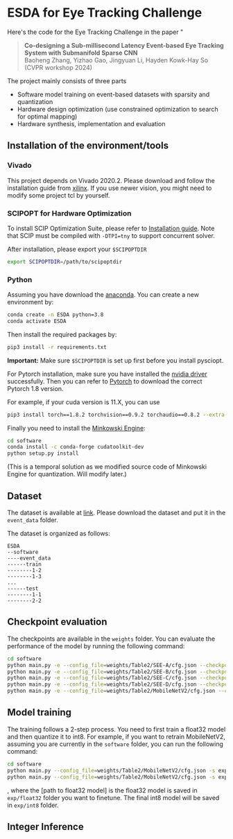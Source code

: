 # ESDA for Eye Tracking Challenge

Here's the code for the Eye Tracking Challenge in the paper "

> **Co-designing a Sub-millisecond Latency Event-based Eye Tracking System with Submanifold Sparse CNN**  
> Baoheng Zhang, Yizhao Gao, Jingyuan Li, Hayden Kowk-Hay So  
> (CVPR workshop 2024)
> 

The project mainly consists of three parts
- Software model training on event-based datasets with sparsity and quantization 
- Hardware design optimization (use constrained optimization to search for optimal mapping)
- Hardware synthesis, implementation and evaluation


## Installation of the environment/tools

### Vivado
This project depends on Vivado 2020.2. Please download and follow the installation guide from [xilinx](https://www.xilinx.com/support/download/index.html/content/xilinx/en/downloadNav/vivado-design-tools/archive.html).
If you use newer vision, you might need to modify some project tcl by yourself.



### SCIPOPT for Hardware Optimization
To install SCIP Optimization Suite, please refer to [Installation guide](https://www.scipopt.org/doc/html/md_INSTALL.php). Note that SCIP must be compiled with `-DTPI=tny` to support concurrent solver.

After installation, please export your `$SCIPOPTDIR`
```bash
export SCIPOPTDIR=/path/to/scipoptdir
```



### Python

Assuming you have download the [anaconda](https://www.anaconda.com/download). You can create a new environment by:

```bash
conda create -n ESDA python=3.8
conda activate ESDA
```


Then install the required packages by:
```bash
pip3 install -r requirements.txt
```
**Important:** Make sure `$SCIPOPTDIR` is set up first before you install pysciopt.


For Pytorch installation, make sure you have installed the [nvidia driver](https://www.nvidia.com/download/index.aspx) successfully. Then you can refer to [Pytorch](https://pytorch.org/get-started/previous-versions/) to download the correct Pytorch 1.8 version.


For example, if your cuda version is 11.X, you can use
```bash
pip3 install torch==1.8.2 torchvision==0.9.2 torchaudio==0.8.2 --extra-index-url https://download.pytorch.org/whl/lts/1.8/cu111
```

Finally you need to install the [Minkowski Engine](https://github.com/NVIDIA/MinkowskiEngine):
```bash
cd software
conda install -c conda-forge cudatoolkit-dev
python setup.py install
```
(This is a temporal solution as we modified source code of Minkowski Engine for quantization. Will modify later.)


## Dataset 

The dataset is available at [link](https://www.kaggle.com/competitions/event-based-eye-tracking-ais2024/data). 
Please download the dataset and put it in the `event_data` folder.

The dataset is organized as follows:
```
ESDA
--software
----event_data
------train
--------1-2
--------1-3
...
------test
--------1-1
--------2-2

```


## Checkpoint evaluation

The checkpoints are available in the `weights` folder. 
You can evaluate the performance of the model by running the following command:
```bash
cd software
python main.py -e --config_file=weights/Table2/SEE-A/cfg.json --checkpoint=weights/Table2/SEE-A/model_best_p10_acc.pth --shift_bit 16 --bias_bit 16
python main.py -e --config_file=weights/Table2/SEE-B/cfg.json --checkpoint=weights/Table2/SEE-B/model_best_p10_acc.pth --shift_bit 16 --bias_bit 16
python main.py -e --config_file=weights/Table2/SEE-C/cfg.json --checkpoint=weights/Table2/SEE-C/model_best_p10_acc.pth --shift_bit 16 --bias_bit 16
python main.py -e --config_file=weights/Table2/SEE-D/cfg.json --checkpoint=weights/Table2/SEE-D/model_best_p10_acc.pth --shift_bit 16 --bias_bit 16
python main.py -e --config_file=weights/Table2/MobileNetV2/cfg.json --checkpoint=weights/Table2/MobileNetV2/model_best_p10_acc.pth --shift_bit 16 --bias_bit 16

```


## Model training
The training follows a 2-step process. You need to first train a float32 model and then quantize it to int8.
For example, if you want to retrain MobileNetV2, assuming you are currently in the `software` folder, you can run the following command:

```bash
cd software
python main.py --config_file=weights/Table2/MobileNetV2/cfg.json -s exp/float32
python main.py --config_file=weights/Table2/MobileNetV2/cfg.json -s exp/int8 --shift_bit 16 --bias_bit 16 --load [path to float32 model]                  
```
, where the [path to float32 model] is the float32 model is saved in `exp/float32` folder you want to finetune. 
The final int8 model will be saved in `exp/int8` folder.

## Integer Inference

